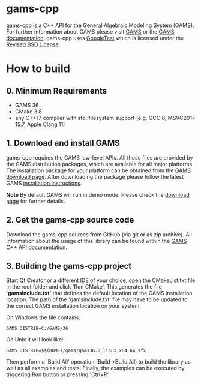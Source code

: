 # gams-cpp #

gams-cpp is a C++ API for the General Algebraic Modeling System (GAMS). 
For further information about GAMS please visit [GAMS](https://www.gams.com) or the [GAMS documentation](https://www.gams.com/latest/docs/). 
gams-cpp uses [GoogleTest](https://github.com/google/googletest) which is licensed under the [Revised BSD License](https://github.com/google/googletest/blob/master/LICENSE).  

# How to build #

## 0. Minimum Requirements ##
- GAMS 36
- CMake 3.8
- any C++17 compiler with std::filesystem support (e.g. GCC 8, MSVC2017 15.7, Apple Clang 11)

## 1. Download and install GAMS ##
gams-cpp requires the GAMS low-level APIs. All those files are provided by the GAMS distribution packages, 
which are available for all major platforms. The installation package for your platform can be obtained from the [GAMS download page](https://www.gams.com/download/). 
After downloading the package please follow the latest GAMS [installation instructions](https://www.gams.com/latest/docs/UG_MAIN.html#UG_INSTALL).

**Note** By default GAMS will run in demo mode. Please check the [download page](https://www.gams.com/download/) for further details.

## 2. Get the gams-cpp source code ##

Download the gams-cpp sources from GitHub (via git or as zip archive). 
All information about the usage of this library can be found within the [GAMS C++ API documentation](https://www.gams.com/latest/docs/API_CPP_TUTORIAL.html).

## 3. Building the gams-cpp project ##

Start Qt Creator or a different IDE of your choice, open the CMakeList.txt file in the root folder and click 'Run CMake'. 
This generates the file '**gamsinclude.txt**' that defines the default location of the GAMS installation location. 
The path of the 'gamsinclude.txt' file may have to be updated to the correct GAMS installation location on your system.

On Windows the file contains:
```
GAMS_DISTRIB=C:/GAMS/36
```
On Unix it will look like:
```
GAMS_DISTRIB=$$(HOME)/gams/gams36.0_linux_x64_64_sfx
```

Then perform a 'Build All' operation (Build->Build All) to build the library as well as all examples and tests. 
Finally, the examples can be executed by triggering Run button or pressing 'Ctrl+R'.
